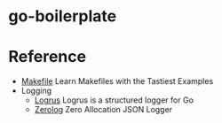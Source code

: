 # go-boilerplate

# Reference

- [Makefile] Learn Makefiles with the Tastiest Examples
- Logging
  - [Logrus] Logrus is a structured logger for Go
  - [Zerolog] Zero Allocation JSON Logger

[//]: # (These are reference links used in the body of this note and get stripped out when the markdown processor does its job. There is no need to format nicely because it shouldn't be seen. Thanks SO - http://stackoverflow.com/questions/4823468/store-comments-in-markdown-syntax)

  [Logrus]: https://github.com/sirupsen/logrus
  [Makefile]: https://makefiletutorial.com
  [Zerolog]: https://github.com/rs/zerolog
